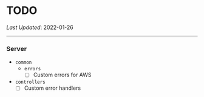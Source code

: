 # TODO

*Last Updated*: 2022-01-26

---

### Server
- `common`
  - `errors`
    - [ ] Custom errors for AWS
- `controllers`
  - [ ] Custom error handlers